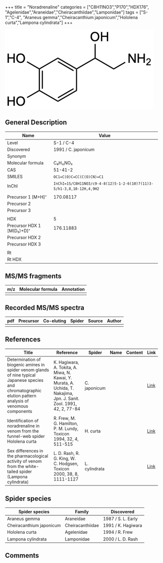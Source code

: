+++
title = "Noradrenaline"
categories = ["C8H11NO3","P170","HDX176",
"Agelenidae","Araneidae","Cheiracanthiidae","Lamponidae"]
tags = ["S-1","C-4",
"Araneus gemma","Cheiracanthium japonicum","Hololena curta","Lampona cylindrata"]
+++

![](/img/Noradrenaline.png)

## General Description

| Name                      | Value               |
|---------------------------|---------------------|
| Level                     | S-1 / C-4                   |
| Discovered                | 1991 / C. japonicum |
| Synonym                   |                     |
| Molecular formula         | C₈H₁₁NO₃            |
| CAS                       | 51-41-2             |
| SMILES | `OC1=C(O)C=CC(C(O)CN)=C1`  |
| InChI  | `InChI=1S/C8H11NO3/c9-4-8(12)5-1-2-6(10)7(11)3-5/h1-3,8,10-12H,4,9H2`  |
|                           |                     |
| Precursor 1 [M+H]⁺        | 170.08117           |
| Precursor 2               |                     |
| Precursor 3               |                     |
|                           |                     |
| HDX                       | 5                   |
| Precursor HDX 1 [M(D₅)+D]⁺ | 176.11883           |
| Precursor HDX 2           |                     |
| Precursor HDX 3           |                     |
|                           |                     |
| Rt                        |                     |
| Rt HDX                    |                     |

## MS/MS fragments

| m/z | Molecular formula | Annotation |
|-----|-------------------|------------|
|     |                   |            |

## Recorded MS/MS spectra

| pdf | Precursor | Co-eluting | Spider | Source | Author |
|-----|-----------|------------|--------|--------|--------|
|     |           |            |        |        |        |

## References

| Title                                                                                                                                                        | Reference                                                                                                             | Spider        | Name | Content | Link                                          |
|--------------------------------------------------------------------------------------------------------------------------------------------------------------|-----------------------------------------------------------------------------------------------------------------------|---------------|------|---------|-----------------------------------------------|
| Determination of biogenic amines in spider venom glands of nine typical Japanese species and chromatographic elution pattern analysis of venomous components | K. Hagiwara, A. Tokita, A. Miwa, N. Kawai, Y. Murata, A. Uchida, T. Nakajima, Jpn. J. Sanit. Zool. 1991, 42, 2, 77-84 | C. japonicum  |      |         | [Link](https://doi.org/10.7601/mez.42.77)             |
| Identification of noradrenaline in venom from the funnel-web spider Hololena curta                                                                           | R. Frew, M. G. Hamilton, P. M. Lundy, Toxicon 1994, 32, 4, 511-515                                                    | H. curta      |      |         | [Link](https://doi.org/10.1016/0041-0101(94)90303-4)  |
| Sex differences in the pharmacological activity of venom from the white-tailed spider (Lampona cylindrata)                                                   | L. D. Rash, R. G. King, W. C. Hodgsen, Toxicon 2000, 38, 8, 1111-1127                                                 | L. cylindrata |      |         | [Link](https://doi.org/10.1016/S0041-0101(99)00226-3) |

## Spider species

| Spider species           | Family           | Discovered         |
|--------------------------|------------------|--------------------|
| Araneus gemma            | Araneidae        | 1987 / S. L. Early |
| Cheiracanthium japonicum | Cheiracanthiidae | 1991 / K. Hagiwara |
| Hololena curta           | Agelenidae       | 1994 / R. Frew     |
| Lampona cylindrata       | Lamponidae       | 2000 / L. D. Rash  |

## Comments